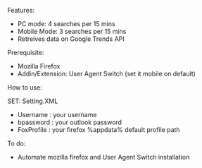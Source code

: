 Features: 
 - PC mode: 4 searches per 15 mins
 - Mobile Mode: 3 searches per 15 mins
 - Retreives data on Google Trends API

Prerequisite:
 - Mozilla Firefox
 - Addin/Extension: User Agent Switch (set it mobile on default)

How to use:

SET:
Setting.XML
  - Username   :  your username
  - bpassword  :  your outlook password
  - FoxProfile :  your firefox %appdata% default profile path 

To do:
  - Automate mozilla firefox and User Agent Switch installation
